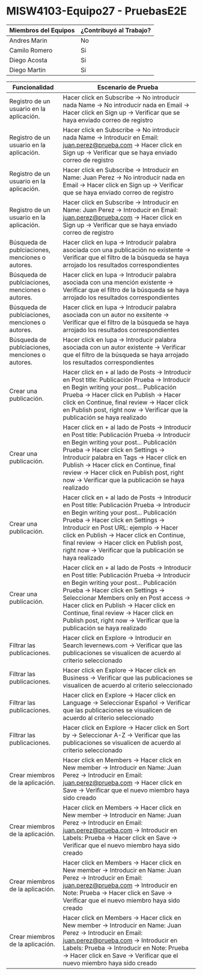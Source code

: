 # MISW4103-Equipo27 - PruebasE2E

| Miembros del Equipos    | ¿Contribuyó al Trabajo? |
| ------------- | ------------- |
| Andres Marin | No |
| Camilo Romero | Si |
| Diego Acosta | Si |
| Diego Martin | Si |

| Funcionalidad | Escenario de Prueba |
| ------------- | ------------- |
| Registro de un usuario en la aplicación.  | Hacer click en Subscribe -> No introducir nada Name -> No introducir nada en Email -> Hacer click en Sign up -> Verificar que se haya enviado correo de registro |
| Registro de un usuario en la aplicación.  | Hacer click en Subscribe -> No introducir nada Name -> Introducir en Email: juan.perez@prueba.com -> Hacer click en Sign up -> Verificar que se haya enviado correo de registro |
| Registro de un usuario en la aplicación.  | Hacer click en Subscribe -> Introducir en Name: Juan Perez -> No introducir nada en Email -> Hacer click en Sign up -> Verificar que se haya enviado correo de registro |
| Registro de un usuario en la aplicación.  | Hacer click en Subscribe -> Introducir en Name: Juan Perez -> Introducir en Email: juan.perez@prueba.com -> Hacer click en Sign up -> Verificar que se haya enviado correo de registro |
| Búsqueda de publciaciones, menciones o autores. | Hacer click en lupa -> Introducir palabra asociada con una publicación no existente -> Verificar que el filtro de la búsqueda se haya arrojado los resultados correspondientes |
| Búsqueda de publciaciones, menciones o autores. | Hacer click en lupa -> Introducir palabra asociada con una mención existente -> Verificar que el filtro de la búsqueda se haya arrojado los resultados correspondientes |
| Búsqueda de publciaciones, menciones o autores. | Hacer click en lupa -> Introducir palabra asociada con un autor no exsitente -> Verificar que el filtro de la búsqueda se haya arrojado los resultados correspondientes |
| Búsqueda de publciaciones, menciones o autores. | Hacer click en lupa -> Introducir palabra asociada con un autor existente -> Verificar que el filtro de la búsqueda se haya arrojado los resultados correspondientes |
| Crear una publicación. | Hacer click en + al lado de Posts -> Introducir en Post title: Publicación Prueba -> Introducir en Begin writing your post... Publicación Prueba -> Hacer click en Publish -> Hacer click en Continue, final review -> Hacer click en Publish post, right now -> Verificar que la publicación se haya realizado |
| Crear una publicación. | Hacer click en + al lado de Posts -> Introducir en Post title: Publicación Prueba -> Introducir en Begin writing your post... Publicación Prueba -> Hacer click en Settings -> Introducir palabra en Tags -> Hacer click en Publish -> Hacer click en Continue, final review -> Hacer click en Publish post, right now -> Verificar que la publicación se haya realizado |
| Crear una publicación. | Hacer click en + al lado de Posts -> Introducir en Post title: Publicación Prueba -> Introducir en Begin writing your post... Publicación Prueba -> Hacer click en Settings -> Introducir en Post URL: ejemplo -> Hacer click en Publish -> Hacer click en Continue, final review -> Hacer click en Publish post, right now -> Verificar que la publicación se haya realizado |
| Crear una publicación. | Hacer click en + al lado de Posts -> Introducir en Post title: Publicación Prueba -> Introducir en Begin writing your post... Publicación Prueba -> Hacer click en Settings -> Seleccionar Members only en Post access -> Hacer click en Publish -> Hacer click en Continue, final review -> Hacer click en Publish post, right now -> Verificar que la publicación se haya realizado |
| Filtrar las publicaciones. | Hacer click en Explore -> Introducir en Search levernews.com -> Verificar que las publicaciones se visualicen de acuerdo al criterio seleccionado |
| Filtrar las publicaciones. | Hacer click en Explore -> Hacer click en Business -> Verificar que las publicaciones se visualicen de acuerdo al criterio seleccionado |
| Filtrar las publicaciones. | Hacer click en Explore -> Hacer click en Language -> Seleccionar Español -> Verificar que las publicaciones se visualicen de acuerdo al criterio seleccionado |
| Filtrar las publicaciones. | Hacer click en Explore -> Hacer click en Sort by -> Seleccionar A-Z -> Verificar que las publicaciones se visualicen de acuerdo al criterio seleccionado |
| Crear miembros de la aplicación. | Hacer click en Members -> Hacer click en New member -> Introducir en Name: Juan Perez -> Introducir en Email: juan.perez@prueba.com -> Hacer click en Save -> Verificar que el nuevo miembro haya sido creado |
| Crear miembros de la aplicación. | Hacer click en Members -> Hacer click en New member -> Introducir en Name: Juan Perez -> Introducir en Email: juan.perez@prueba.com -> Introducir en Labels: Prueba -> Hacer click en Save -> Verificar que el nuevo miembro haya sido creado |
| Crear miembros de la aplicación. | Hacer click en Members -> Hacer click en New member -> Introducir en Name: Juan Perez -> Introducir en Email: juan.perez@prueba.com -> Introducir en Note: Prueba -> Hacer click en Save -> Verificar que el nuevo miembro haya sido creado |
| Crear miembros de la aplicación. | Hacer click en Members -> Hacer click en New member -> Introducir en Name: Juan Perez -> Introducir en Email: juan.perez@prueba.com -> Introducir en Labels: Prueba -> Introducir en Note: Prueba -> Hacer click en Save -> Verificar que el nuevo miembro haya sido creado |
